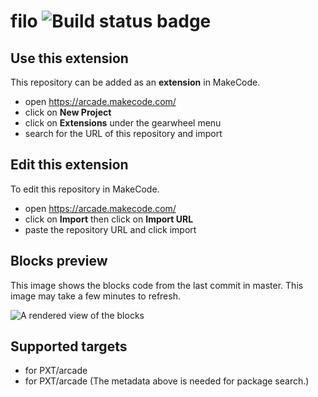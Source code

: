 # filo ![Build status badge](https://github.com/filopateer-shenouda/filo/workflows/MakeCode/badge.svg)



## Use this extension

This repository can be added as an **extension** in MakeCode.

* open https://arcade.makecode.com/
* click on **New Project**
* click on **Extensions** under the gearwheel menu
* search for the URL of this repository and import

## Edit this extension

To edit this repository in MakeCode.

* open https://arcade.makecode.com/
* click on **Import** then click on **Import URL**
* paste the repository URL and click import

## Blocks preview

This image shows the blocks code from the last commit in master.
This image may take a few minutes to refresh.

![A rendered view of the blocks](https://github.com/filopateer-shenouda/filo/raw/master/.makecode/blocks.png)

## Supported targets

* for PXT/arcade
* for PXT/arcade
(The metadata above is needed for package search.)

